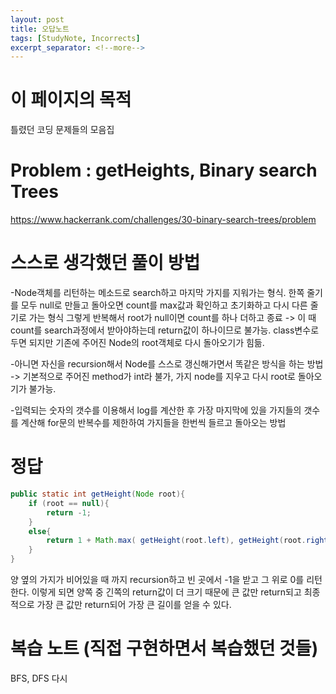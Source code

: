 ```yaml
---
layout: post
title: 오답노트
tags: [StudyNote, Incorrects]
excerpt_separator: <!--more-->
---
```


# 이 페이지의 목적

틀렸던 코딩 문제들의 모음집

<!--more-->

# Problem : getHeights, Binary search Trees

https://www.hackerrank.com/challenges/30-binary-search-trees/problem

# 스스로 생각했던 풀이 방법

-Node객체를 리턴하는 메소드로 search하고 마지막 가지를 지워가는 형식. 한쪽 줄기를 모두 null로 만들고 돌아오면 count를 max값과 확인하고 초기화하고 다시 다른 줄기로 가는 형식 그렇게 반복해서 root가 null이면 count를 하나 더하고 종료 -> 이 때 count를 search과정에서 받아야하는데 return값이 하나이므로 불가능. class변수로 두면 되지만 기존에 주어진 Node의 root객체로 다시 돌아오기가 힘듦. 

-아니면 자신을 recursion해서 Node를 스스로 갱신해가면서 똑같은 방식을 하는 방법 -> 기본적으로 주어진 method가 int라 불가, 가지 node를 지우고 다시 root로 돌아오기가 불가능.

-입력되는 숫자의 갯수를 이용해서 log를 계산한 후 가장 마지막에 있을 가지들의 갯수를 계산해 for문의 반복수를 제한하여 가지들을 한번씩 들르고 돌아오는 방법

# 정답

```java
public static int getHeight(Node root){
    if (root == null){
        return -1;
    }
    else{
        return 1 + Math.max( getHeight(root.left), getHeight(root.right) );
    }
}
```

양 옆의 가지가 비어있을 때 까지 recursion하고 빈 곳에서 -1을 받고 그 위로 0를 리턴한다. 이렇게 되면 양쪽 중 긴쪽의 return값이 더 크기 때문에 큰 값만 return되고 최종적으로 가장 큰 값만 return되어 가장 큰 길이를 얻을 수 있다.

# 복습 노트 (직접 구현하면서 복습했던 것들)

BFS, DFS 다시